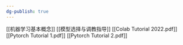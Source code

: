 ```yaml
---
dg-publish: true
---
```


[[机器学习基本概念]]
[[模型选择与调教指导]]
[[Colab Tutorial 2022.pdf]]
[[Pytorch Tutorial 1.pdf]]
[[Pytorch Tutorial 2.pdf]]